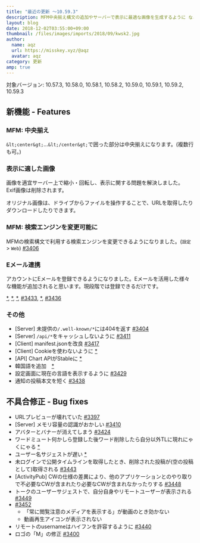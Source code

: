 ```yaml
---
title: "最近の更新 ～10.59.3"
description: MFM中央揃え構文の追加やサーバーで表示に最適な画像を生成するように など
layout: blog
date: 2018-12-02T03:55:00+09:00
thumbnail: /files/images/imports/2018/09/kwsk2.jpg
author:
  name: aqz
  url: https://misskey.xyz/@aqz
  avatar: aqz
category: 更新
amp: true
---
```

対象バージョン: 10.57.3, 10.58.0, 10.58.1, 10.58.2, 10.59.0, 10.59.1, 10.59.2, 10.59.3

## 新機能 - Features
### MFM: 中央揃え
`&lt;center&gt;`…`&lt;/center&gt;`で囲った部分は中央揃えになります。(複数行も可。)

### 表示に適した画像
画像を適宜サーバー上で縮小・回転し、表示に関する問題を解決しました。  
Exif画像は削除されます。

オリジナル画像は、ドライブからファイルを操作することで、URLを取得したりダウンロードしたりできます。

### MFM: 検索エンジンを変更可能に
MFMの検索構文で利用する検索エンジンを変更できるようになりました。(`設定` > `Web`) [#3406](https://github.com/syuilo/misskey/pull/3406)

### Eメール連携
アカウントにEメールを登録できるようになりました。Eメールを活用した様々な機能が追加されると思います。現段階では登録できるだけです。

[*](https://github.com/syuilo/misskey/commit/1bc109b42c43dfa0dcad4b1331896ab5b2023892), [*](https://github.com/syuilo/misskey/commit/cf9f85eb2a9d3bf3253fd104658eae65f0667a5c), [*](https://github.com/syuilo/misskey/commit/15efbfb244171ec787abce30d6b9eaf0ef8a43ee), [#3433](https://github.com/syuilo/misskey/pull/3433), [*](https://github.com/syuilo/misskey/commit/77d2d84e055a2e957fb24e0babf11e8e37335056), [#3436](https://github.com/syuilo/misskey/pull/3436)

### その他
- [Server] 未提供の`/.well-known/*`には404を返す [#3404](https://github.com/syuilo/misskey/pull/3404)
- [Server] `/api/*`をキャッシュしないように [#3411](https://github.com/syuilo/misskey/pull/3411)
- [Client] manifest.jsonを改良 [#3417](https://github.com/syuilo/misskey/pull/3417)
- [Client] Cookieを使わないように [*](https://github.com/syuilo/misskey/commit/4bbb7eded3abf6045ef60971b21eed7d08afe946)
- [API] Chart APIがStableに [*](https://github.com/syuilo/misskey/commit/3dcf5374c20a8bddda3ac1ed51cc74653d17038d)
- 韓国語を追加　[*](https://github.com/syuilo/misskey/commit/b00db74216abbfdd6e1f6daf9613b32857f7b774)
- 設定画面に現在の言語を表示するように [#3429](https://github.com/syuilo/misskey/pull/3429)
- 通知の投稿本文を短く [#3438](https://github.com/syuilo/misskey/pull/3438)

## 不具合修正 - Bug fixes
- URLプレビューが壊れていた [#3397](https://github.com/syuilo/misskey/pull/3397)
- [Server] メモリ容量の認識がおかしい [#3410](https://github.com/syuilo/misskey/pull/3410)
- アバターとバナーが消えてしまう [#3424](https://github.com/syuilo/misskey/pull/3424)
- ワードミュート何かしら登録した後ワード削除したら自分以外TLに現れにゃくにゃる [*](https://github.com/syuilo/misskey/commit/7a412500e1e8ff988ba9ad760a84874f0d7e06e7)
- ユーザー名サジェストが遅い [*](https://github.com/syuilo/misskey/commit/8ca27a4480fd429759ad1fed156b22ee7782f5a0)
- 未ログインで公開タイムラインを取得したとき、削除された投稿が(空の投稿として)取得される [#3443](https://github.com/syuilo/misskey/pull/3443)
- [ActivityPub] CWの仕様の差異により、他のアプリケーションとのやり取りで不必要なCWが含まれたり必要なCWが含まれなかったりする [#3448](https://github.com/syuilo/misskey/pull/3448)
- トークのユーザーサジェストで、自分自身やリモートユーザーが表示される [#3449](https://github.com/syuilo/misskey/pull/3449)
- [#3452](https://github.com/syuilo/misskey/pull/3452)
  * 「常に閲覧注意のメディアを表示する」が動画のとき効かない
  * 動画再生アイコンが表示されない
- リモートのusernameはハイフンを許容するように [#3440](https://github.com/syuilo/misskey/pull/3440)
- ロゴの「M」の修正 [#3400](https://github.com/syuilo/misskey/pull/3400)